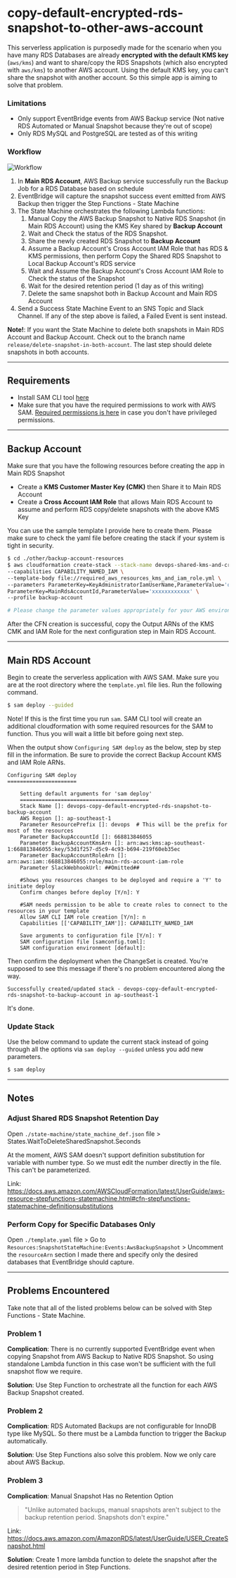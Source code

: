 # copy-default-encrypted-rds-snapshot-to-other-aws-account

This serverless application is purposedly made for the scenario when you have many RDS Databases are already **encrypted with the default KMS key** (`aws/kms`) and want to share/copy the RDS Snapshots (which also encrypted with `aws/kms`) to another AWS account. Using the default KMS key, you can't share the snapshot with another account. So this simple app is aiming to solve that problem. 

### Limitations

- Only support EventBridge events from AWS Backup service (Not native RDS Automated or Manual Snapshot because they're out of scope)
- Only RDS MySQL and PostgreSQL are tested as of this writing

### Workflow

![Workflow](https://user-images.githubusercontent.com/49804935/117529577-77b97c80-b002-11eb-9bc9-b9b48a7de928.png)

1. In **Main RDS Account**, AWS Backup service successfully run the Backup Job for a RDS Database based on schedule
2. EventBridge will capture the snapshot success event emitted from AWS Backup then trigger the Step Functions - State Machine
3. The State Machine orchestrates the following Lambda functions:
   1. Manual Copy the AWS Backup Snapshot to Native RDS Snapshot (in Main RDS Account) using the KMS Key shared by **Backup Account**
   2. Wait and Check the status of the RDS Snapshot.
   3. Share the newly created RDS Snapshot to **Backup Account**
   4. Assume a Backup Account's Cross Account IAM Role that has RDS & KMS permissions, then perform Copy the Shared RDS Snapshot to Local Backup Account's RDS service
   5. Wait and Assume the Backup Account's Cross Account IAM Role to Check the status of the Snapshot
   6. Wait for the desired retention period (1 day as of this writing)
   7. Delete the same snapshot both in Backup Account and Main RDS Account
4. Send a Success State Machine Event to an SNS Topic and Slack Channel. If any of the step above is failed, a Failed Event is sent instead. 

**Note!**: If you want the State Machine to delete both snapshots in Main RDS Account and Backup Account. Check out to the branch name `release/delete-snapshot-in-both-account`. The last step should delete snapshots in both accounts. 

---
## Requirements

- Install SAM CLI tool [here](https://docs.aws.amazon.com/serverless-application-model/latest/developerguide/serverless-sam-cli-install.html) 
- Make sure that you have the required permissions to work with AWS SAM. [Required permissions is here](https://docs.aws.amazon.com/serverless-application-model/latest/developerguide/sam-permissions.html) in case you don't have privileged permissions. 

---
## Backup Account 

Make sure that you have the following resources before creating the app in Main RDS Snapshot
- Create a **KMS Customer Master Key (CMK)** then Share it to Main RDS Account
- Create a **Cross Account IAM Role** that allows Main RDS Account to assume and perform RDS copy/delete snapshots with the above KMS Key

You can use the sample template I provide here to create them. Please make sure to check the yaml file before creating the stack if your system is tight in security. 

```sh
$ cd ./other/backup-account-resources
$ aws cloudformation create-stack --stack-name devops-shared-kms-and-cross-acc-iam-role \
--capabilities CAPABILITY_NAMED_IAM \
--template-body file://required_aws_resources_kms_and_iam_role.yml \
--parameters ParameterKey=KeyAdministratorIamUserName,ParameterValue='quangluong' \
ParameterKey=MainRdsAccountId,ParameterValue='xxxxxxxxxxxx' \
--profile backup-account

# Please change the parameter values appropriately for your AWS environment
```

After the CFN creation is successful, copy the Output ARNs of the KMS CMK and IAM Role for the next configuration step in Main RDS Account. 

---
## Main RDS Account

Begin to create the serverless application with AWS SAM. Make sure you are at the root directory where the `template.yml` file lies. Run the following command.

```sh
$ sam deploy --guided
```

Note! If this is the first time you run `sam`. SAM CLI tool will create an additional cloudformation with some required resources for the SAM to function. Thus you will wait a little bit before going next step. 

When the output show `Configuring SAM deploy` as the below, step by step fill in the information. Be sure to provide the correct Backup Account KMS and IAM Role ARNs. 

```
Configuring SAM deploy
======================

	Setting default arguments for 'sam deploy'
	=========================================
	Stack Name []: devops-copy-default-encrypted-rds-snapshot-to-backup-account
	AWS Region []: ap-southeast-1
	Parameter ResourcePrefix []: devops  # This will be the prefix for most of the resources
	Parameter BackupAccountId []: 668813846055
	Parameter BackupAccountKmsArn []: arn:aws:kms:ap-southeast-1:668813846055:key/53d1f257-d5c9-4c93-b694-219f60eb35ec
	Parameter BackupAccountRoleArn []: arn:aws:iam::668813846055:role/main-rds-account-iam-role
	Parameter SlackWebhookUrl: ##Omitted##

	#Shows you resources changes to be deployed and require a 'Y' to initiate deploy
	Confirm changes before deploy [Y/n]: Y

	#SAM needs permission to be able to create roles to connect to the resources in your template
	Allow SAM CLI IAM role creation [Y/n]: n
	Capabilities [['CAPABILITY_IAM']]: CAPABILITY_NAMED_IAM

	Save arguments to configuration file [Y/n]: Y
	SAM configuration file [samconfig.toml]:
	SAM configuration environment [default]:
```

Then confirm the deployment when the ChangeSet is created. You're supposed to see this message if there's no problem encountered along the way. 

```
Successfully created/updated stack - devops-copy-default-encrypted-rds-snapshot-to-backup-account in ap-southeast-1
```

It's done. 

### Update Stack

Use the below command to update the current stack instead of going through all the options via `sam deploy --guided` unless you add new parameters. 

```sh
$ sam deploy
```

---
## Notes

### Adjust Shared RDS Snapshot Retention Day

Open `./state-machine/state_machine_def.json` file > States.WaitToDeleteSharedSnapshot.Seconds

At the moment, AWS SAM doesn't support definition substitution for variable with number type. So we must edit the number directly in the file. This can't be parameterized. 

Link: https://docs.aws.amazon.com/AWSCloudFormation/latest/UserGuide/aws-resource-stepfunctions-statemachine.html#cfn-stepfunctions-statemachine-definitionsubstitutions

### Perform Copy for Specific Databases Only

Open `./template.yaml` file > Go to `Resources:SnapshotStateMachine:Events:AwsBackupSnapshot` > Uncomment the `resourceArn` section I made there and specify only the desired databases that EventBridge should capture. 

---
## Problems Encountered

Take note that all of the listed problems below can be solved with Step Functions - State Machine.

### Problem 1

**Complication**: There is no currently supported EventBridge event when copying Snapshot from AWS Backup to Native RDS Snapshot. So using standalone Lambda function in this case won't be sufficient with the full snapshot flow we require. 

**Solution**: Use Step Function to orchestrate all the function for each AWS Backup Snapshot created. 

### Problem 2

**Complication**: RDS Automated Backups are not configurable for InnoDB type like MySQL. So there must be a Lambda function to trigger the Backup automatically. 

**Solution**: Use Step Functions also solve this problem. Now we only care about AWS Backup. 

### Problem 3 

**Complication**: Manual Snapshot Has no Retention Option

> "Unlike automated backups, manual snapshots aren't subject to the backup retention period. Snapshots don't expire."

Link: https://docs.aws.amazon.com/AmazonRDS/latest/UserGuide/USER_CreateSnapshot.html

**Solution**: Create 1 more lambda function to delete the snapshot after the desired retention period in Step Functions.


